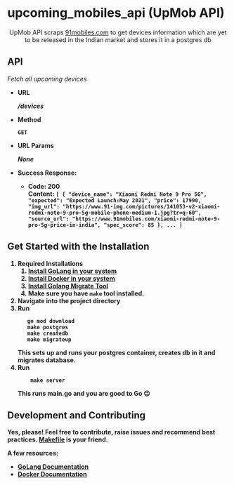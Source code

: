 # upcoming_mobiles_api (UpMob API)
<p align="center">UpMob API scraps <a href="https://www.91mobiles.com/upcoming-mobiles-in-india">91mobiles.com</a> to get devices information which are yet to be released in the Indian market and stores it in a postgres db<p>

## API
  <i>Fetch all upcoming devices</i> 

* <b>URL<b>

  <i>/devices</i>

* <b>Method<b>
  
  `GET`
  
* <b>URL Params<b>

    <i>None</i>

* <b>Success Response:<b>

  * <b>Code:<b> 200 <br />
    <b>Content:<b> `[
  {
    "device_name": "Xiaomi Redmi Note 9 Pro 5G",
    "expected": "Expected Launch:May 2021",
    "price": 17990,
    "img_url": "https://www.91-img.com/pictures/141053-v2-xiaomi-redmi-note-9-pro-5g-mobile-phone-medium-1.jpg?tr=q-60",
    "source_url": "https://www.91mobiles.com/xiaomi-redmi-note-9-pro-5g-price-in-india",
    "spec_score": 85
  }, ... ]`
 

## Get Started with the Installation 
1. Required Installations
    1. <a href="https://golang.org/doc/install">Install GoLang in your system</a>
    2. <a href="https://docs.docker.com/engine/install/">Install Docker in your system</a>
    3. <a href="https://github.com/golang-migrate/migrate/tree/master/cmd/migrate">Install Golang Migrate Tool</a> 
    4. Make sure you have ```make``` tool installed.
2. Navigate into the project directory
3. Run
    ```shell
       go mod download
       make postgres
       make createdb
       make migrateup 
    ```
    This sets up and runs your postgres container, creates db in it and migrates database. 
4. Run
    ```shell
        make server
    ```
    This runs main.go and you are good to Go :wink:


## Development and Contributing
Yes, please! Feel free to contribute, raise issues and recommend best practices.
<a href="https://github.com/jayantkatia/upcoming_mobiles_api/blob/main/Makefile"> Makefile</a> is your friend.

A few resources:
- [GoLang Documentation](https://golang.org/doc/)
- [Docker Documentation](https://docs.docker.com/get-started/overview/)
